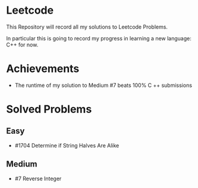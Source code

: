 # Leetcode
This Repository will record all my solutions to Leetcode Problems.

In particular this is going to record my progress in learning a new language: C++ for now.

# Achievements

- The runtime of my solution to Medium #7 beats 100% C ++ submissions 

# Solved Problems

## Easy

- \#1704 Determine if String Halves Are Alike

## Medium

- \#7 Reverse Integer

